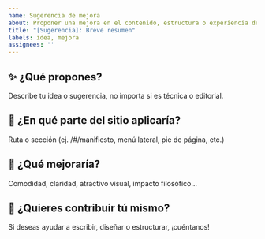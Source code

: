 ```yaml
---
name: Sugerencia de mejora
about: Proponer una mejora en el contenido, estructura o experiencia del sitio
title: "[Sugerencia]: Breve resumen"
labels: idea, mejora
assignees: ''
---
```


## ✨ ¿Qué propones?

Describe tu idea o sugerencia, no importa si es técnica o editorial.

## 📍 ¿En qué parte del sitio aplicaría?

Ruta o sección (ej. /#/manifiesto, menú lateral, pie de página, etc.)

## 🎯 ¿Qué mejoraría?

Comodidad, claridad, atractivo visual, impacto filosófico...

## 📘 ¿Quieres contribuir tú mismo?

Si deseas ayudar a escribir, diseñar o estructurar, ¡cuéntanos!
